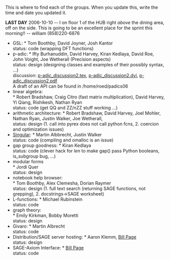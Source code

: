
This is where to find each of the groups. When you update this, write the time and date you updated it. 

**LAST DAY** 2006-10-10 -- I on floor 1 of the HUB right *above* the dining area, off on the side.   This is going to be an excellent place for the sprint this morning!!  -- william  (858)220-6876 

* GSL: 
      * Tom Boothby, David Joyner, Josh Kantor   
 status: code (wrapping DFT functions) 
* p-adic: 
      * Ifty Burhanuddin, David Harvey, Kiran Kedlaya, David Roe, John Voight, Joe Wetherall (Precision aspects)   
 status: design (designing classes and examples of their possibly syntax, ...)   
 discussion: <a href="sd2-where/p-adic_discussion2.tex">p-adic_discussion2.tex</a>, <a href="sd2-where/p-adic_discussion2.dvi">p-adic_discussion2.dvi</a>, <a href="sd2-where/p-adic_discussion2.pdf">p-adic_discussion2.pdf</a>   
 A draft of an API can be found in /home/roed/padics06 
* linear algebra:  
      * Robert Bradshaw, Craig Citro (fast matrix multiplication), David Harvey, Yi Qiang, Rishikesh, Nathan Ryan   
 status: code (get QQ and ZZ/nZZ stuff working ...) 
* arithmetic architecture: 
      * Robert Bradshaw, David Harvey, Joel Mohler, Nathan Ryan, Justin Walker, Joe Wetherall,   
 status: design (1. call into pyrex does not call python fcns, 2. coercion and optimization issues) 
* <a href="/sd2-singular-configure">Singular</a>: 
      * Martin Albbrecht, Justin Walker   
 status: code (compiling and omalloc is an issue) 
* gap group goodness: 
      * Kiran Kedlaya   
 status: code (clever hack for _len_ to make gap() pass Python booleans, is_subgroup bug, ...) 
* modular forms  
      * Jordi Quer   
 status: design 
* notebook help browser:  
      * Tom Boothby, Alex Clemesha, Dorian Raymer   
 status: design (1. full text search (returning SAGE functions, not grepping), 2. docstrings->SAGE worksheet) 
* L-functions: 
      * Michael Rubinstein   
 status: code  
* graph theory:  
      * Emily Kirkman, Bobby Moretti   
 status: design 
* Givaro: 
      * Martin Albrecht   
 status: code 
* Distribution/SAGE server hosting: 
      * Aaron Klemm, <a href="/BillPage">Bill Page</a>   
 status: design 
* SAGE-Axiom Interface: 
      * <a href="/BillPage">Bill Page</a>   
 status: code 